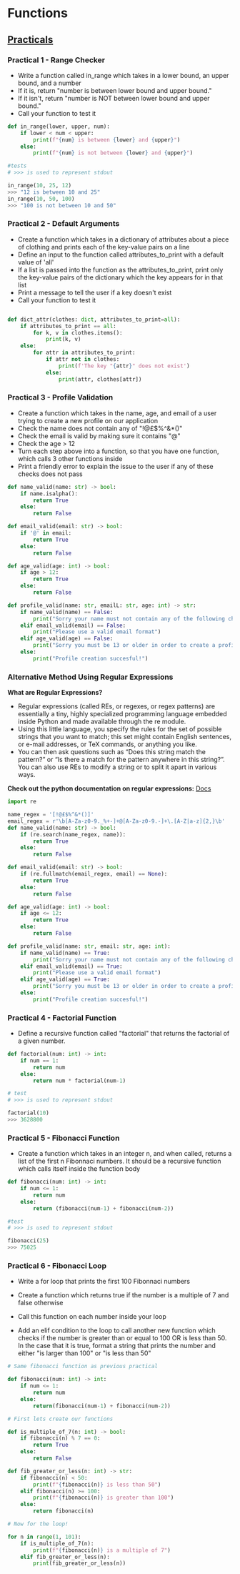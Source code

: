 # Functions

## <ins> Practicals </ins>

### Practical 1 - Range Checker

- Write a function called in_range which takes in a lower bound, an upper bound, and a number
- If it is, return "number is between lower bound and upper bound."
- If it isn't, return "number is NOT between lower bound and upper bound."
- Call your function to test it

```python
def in_range(lower, upper, num):
    if lower < num < upper:
        print(f"{num} is between {lower} and {upper}")
    else:
        print(f"{num} is not between {lower} and {upper}")

#tests
# >>> is used to represent stdout

in_range(10, 25, 12)
>>> "12 is between 10 and 25"
in_range(10, 50, 100)
>>> "100 is not between 10 and 50"
```

### Practical 2 - Default Arguments

- Create a function which takes in a dictionary of attributes about a piece of clothing and prints each of the key-value pairs on a line
- Define an input to the function called attributes_to_print with a default value of 'all'
- If a list is passed into the function as the attributes_to_print, print only the key-value pairs of the dictionary which the key appears for in that list
- Print a message to tell the user if a key doesn't exist
- Call your function to test it

```python

def dict_attr(clothes: dict, attributes_to_print=all):
    if attributes_to_print == all:
        for k, v in clothes.items():
            print(k, v)
    else:
        for attr in attributes_to_print:
            if attr not in clothes:
                print(f'The key "{attr}" does not exist')
            else:
                print(attr, clothes[attr])
```

### Practical 3 - Profile Validation

- Create a function which takes in the name, age, and email of a user trying to create a new profile on our application
- Check the name does not contain any of "!@£$%^&*()"
- Check the email is valid by making sure it contains "@"
- Check the age > 12
- Turn each step above into a function, so that you have one function, which calls 3 other functions inside
- Print a friendly error to explain the issue to the user if any of these checks does not pass

```python
def name_valid(name: str) -> bool:
    if name.isalpha():
        return True
    else:
        return False

def email_valid(email: str) -> bool:
    if '@' in email:
        return True
    else:
        return False

def age_valid(age: int) -> bool:
    if age > 12:
        return True
    else:
        return False

def profile_valid(name: str, emailL: str, age: int) -> str:
    if name_valid(name) == False:
        print("Sorry your name must not contain any of the following characters: !, @, £, $, %, ^, &, *, ( or )" )
    elif email_valid(email) == False:
        print("Please use a valid email format")
    elif age_valid(age) == False:
        print("Sorry you must be 13 or older in order to create a profile")
    else:
        print("Profile creation succesful!")

```

### Alternative Method Using Regular Expressions

**What are Regular Expressions?**

- Regular expressions (called REs, or regexes, or regex patterns) are essentially a tiny, highly specialized programming language embedded inside Python and made available through the re module.
- Using this little language, you specify the rules for the set of possible strings that you want to match; this set might contain English sentences, or e-mail addresses, or TeX commands, or anything you like.
- You can then ask questions such as “Does this string match the pattern?” or “Is there a match for the pattern anywhere in this string?”. You can also use REs to modify a string or to split it apart in various ways.

**Check out the python documentation on regular expressions:** [Docs](https://docs.python.org/3/howto/regex.html)

```python
import re

name_regex = '[!@£$%^&*()]'
email_regex = r'\b[A-Za-z0-9._%+-]+@[A-Za-z0-9.-]+\.[A-Z|a-z]{2,}\b'
def name_valid(name: str) -> bool:
    if (re.search(name_regex, name)):
        return True
    else:
        return False

def email_valid(email: str) -> bool:
    if (re.fullmatch(email_regex, email) == None):
        return True
    else:
        return False

def age_valid(age: int) -> bool:
    if age <= 12:
        return True
    else:
        return False

def profile_valid(name: str, email: str, age: int):
    if name_valid(name) == True:
        print("Sorry your name must not contain any of the following characters: !, @, £, $, %, ^, &, *, ( or )" )
    elif email_valid(email) == True:
        print("Please use a valid email format")
    elif age_valid(age) == True:
        print("Sorry you must be 13 or older in order to create a profile")
    else:
        print("Profile creation succesful!")
```

### Practical 4 - Factorial Function

- Define a recursive function called "factorial" that returns the factorial of a given number.

```python
def factorial(num: int) -> int:
    if num == 1:
        return num
    else:
        return num * factorial(num-1)

# test
# >>> is used to represent stdout

factorial(10)
>>> 3628800
```

### Practical 5 - Fibonacci Function

- Create a function which takes in an integer n, and when called, returns a list of the first n Fibonnaci numbers. It should be a recursive function which calls itself inside the function body

```python
def fibonacci(num: int) -> int:
    if num <= 1:
        return num
    else:
        return (fibonacci(num-1) + fibonacci(num-2))

#test
# >>> is used to represent stdout

fibonacci(25)
>>> 75025
```

### Practical 6 - Fibonacci Loop

- Write a for loop that prints the first 100 Fibonnaci numbers

- Create a function which returns true if the number is a multiple of 7 and false otherwise

- Call this function on each number inside your loop

- Add an elif condition to the loop to call another new function which checks if the number is greater than or equal to 100 OR is less than 50. In the case that it is true, format a string that prints the number and either "is larger than 100" or "is less than 50"

```python
# Same fibonacci function as previous practical

def fibonacci(num: int) -> int:
    if num <= 1:
        return num
    else:
        return(fibonacci(num-1) + fibonacci(num-2))

# First lets create our functions

def is_multiple_of_7(n: int) -> bool:
    if fibonacci(n) % 7 == 0:
        return True
    else:
        return False

def fib_greater_or_less(n: int) -> str:
    if fibonacci(n) < 50:
        print(f"{fibonacci(n)} is less than 50")
    elif fibonacci(n) >= 100:
        print(f"{fibonacci(n)} is greater than 100")
    else:
        return fibonacci(n)

# Now for the loop!

for n in range(1, 101):
    if is_multiple_of_7(n):
        print(f"{fibonacci(n)} is a multiple of 7")
    elif fib_greater_or_less(n):
        print(fib_greater_or_less(n))
```
